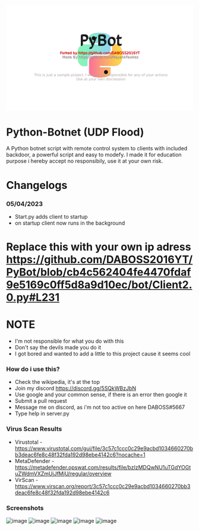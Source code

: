 <p align="center">
  <img src="https://github.com/DABOSS2016YT/PyBot/blob/master/banner.png">
</p>

# Python-Botnet (UDP Flood)

A Python botnet script with remote control system to clients with included backdoor, a powerful script and easy to modefy. I made it for education purpose i hereby accept no responsibily, use it at your own risk.


# Changelogs
### 05/04/2023
* Start.py adds client to startup
* on startup client now runs in the background

# Replace this with your own ip adress https://github.com/DABOSS2016YT/PyBot/blob/cb4c562404fe4470fdaf9e5169c0ff5d8a9d10ec/bot/Client2.0.py#L231

# NOTE
* I'm not responsible for what you do with this
* Don't say the devils made you do it
* I got bored and wanted to add a little to this project cause it seems cool


### How do i use this?
* Check the wikipedia, it's at the top
* Join my discord https://discord.gg/5SQkWBzJbN
* Use google and your common sense, if there is an error then google it
* Submit a pull request
* Message me on discord, as i'm not too active on here DABOSS#5667
* Type help in server.py


### Virus Scan Results
* Virustotal - https://www.virustotal.com/gui/file/3c57c1ccc0c29e9acbd1034660270bb3deac6fe8c48f32fda192d98ebe4142c6?nocache=1
* MetaDefender - https://metadefender.opswat.com/results/file/bzIzMDQwNU1uTGdYOGtuZWdmVXZmUjJfMjU/regular/overview
* VirScan - https://www.virscan.org/report/3c57c1ccc0c29e9acbd1034660270bb3deac6fe8c48f32fda192d98ebe4142c6


### Screenshots
![image](https://user-images.githubusercontent.com/43446532/229951702-c9b74a65-b097-43dc-a981-663d833e0f91.png)
![image](https://user-images.githubusercontent.com/43446532/229950695-c3bb5eb3-5b6b-499e-9db2-f6738b6771c8.png)
![image](https://user-images.githubusercontent.com/43446532/229950781-08e485bb-9138-4898-b828-90aed5ada025.png)
![image](https://user-images.githubusercontent.com/43446532/229950831-1e22de5e-3c5b-4ed2-96d7-a75e7699f50b.png)
![image](https://user-images.githubusercontent.com/43446532/229950870-ee12c118-3746-4f51-a561-e5751c6f1cf7.png)






